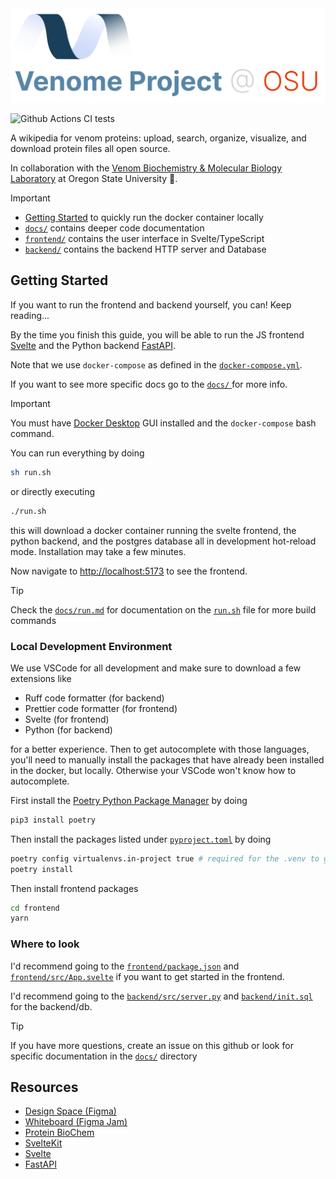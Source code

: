 <img src="./docs/assets/logo-v3.svg" alt="venome title" />


![Github Actions CI tests](https://github.com/xnought/venome/actions/workflows/ci.yml/badge.svg)

A wikipedia for venom proteins: upload, search, organize, visualize, and download protein files all open source.

In collaboration with the [Venom Biochemistry & Molecular Biology Laboratory](https://venombiochemistrylab.weebly.com/) at Oregon State University 🦫.

> [!IMPORTANT]
> -   [Getting Started](#getting-started) to quickly run the docker container locally
> -   [`docs/`](./docs/) contains deeper code documentation
> -   [`frontend/`](./frontend/) contains the user interface in Svelte/TypeScript
> -   [`backend/`](./backend/) contains the backend HTTP server and Database

## Getting Started

If you want to run the frontend and backend yourself, you can! Keep reading...

By the time you finish this guide, you will be able to run the JS frontend [Svelte](https://kit.svelte.dev/) and the Python backend [FastAPI](https://fastapi.tiangolo.com/). 

Note that we use `docker-compose` as defined in the [`docker-compose.yml`](./docker-compose.yml).

If you want to see more specific docs go to the [ `docs/` ](./docs/README.md) for more info.

> [!IMPORTANT]
> You must have [Docker Desktop](https://www.docker.com/products/docker-desktop/) GUI installed and the `docker-compose` bash command.

You can run everything by doing

```bash
sh run.sh
```

or directly executing 

```bash
./run.sh
```

this will download a docker container running the svelte frontend, the python backend, and the postgres database all in development hot-reload mode. Installation may take a few minutes. 

Now navigate to [http://localhost:5173](http://localhost:5173) to see the frontend. 

> [!TIP]
> Check the [`docs/run.md`](./docs/run.md) for documentation on the [`run.sh`](./run.sh) file for more build commands

### Local Development Environment

We use VSCode for all development and make sure to download a few extensions like

- Ruff code formatter (for backend)
- Prettier code formatter (for frontend)
- Svelte (for frontend)
- Python (for backend)

for a better experience. Then to get autocomplete with those languages, you'll need to manually install the packages that have already been installed in the docker, but locally. Otherwise your VSCode won't know how to autocomplete. 

First install the [Poetry Python Package Manager](https://python-poetry.org/) by doing 

```bash
pip3 install poetry
```

Then install the packages listed under [`pyproject.toml`](./backend/pyproject.toml) by doing 

```bash
poetry config virtualenvs.in-project true # required for the .venv to get created
poetry install
```

Then install frontend packages

```bash
cd frontend
yarn
```

### Where to look

I'd recommend going to the [`frontend/package.json`](./frontend/package.json) and [`frontend/src/App.svelte`](./frontend/src/App.svelte) if you want to get started in the frontend.

I'd recommend going to the [`backend/src/server.py`](./backend/src/server.py) and [`backend/init.sql`](./backend/init.sql) for the backend/db.



> [!TIP]
> If you have more questions, create an issue on this github or look for specific documentation in the [`docs/`](./docs/) directory


## Resources

-   [Design Space (Figma)](https://www.figma.com/file/G1pbQsYy4lCTVCvMEnGydX/Unknown-Venome-Project?type=design&node-id=0%3A1&mode=design&t=re8tfITwMPw75A2I-1)
-   [Whiteboard (Figma Jam)](https://www.figma.com/file/ZKwrwzXrbwqMJUTFPF4yV0/Open-Venome-Project?type=whiteboard&node-id=0%3A1&t=DZbia2Quj2IXPhHm-1)
-   [Protein BioChem](<https://bio.libretexts.org/Bookshelves/Biochemistry/Book%3A_Biochemistry_Free_For_All_(Ahern_Rajagopal_and_Tan)/02%3A_Structure_and_Function/203%3A_Structure__Function-_Proteins_I>)
-   [SvelteKit](https://kit.svelte.dev/)
-   [Svelte](https://svelte.dev/)
-   [FastAPI](https://fastapi.tiangolo.com/)


